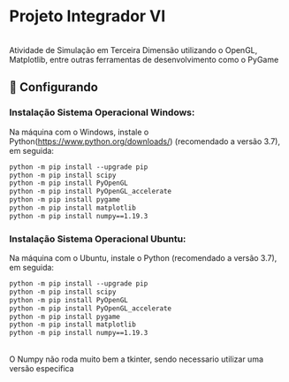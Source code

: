 # Projeto Integrador VI
<br>Atividade de Simulação em Terceira Dimensão utilizando o OpenGL, Matplotlib, entre outras ferramentas de desenvolvimento como o PyGame
<br>
## :hammer: Configurando
### Instalação Sistema Operacional Windows:
Na máquina com o Windows, instale o Python(https://www.python.org/downloads/) (recomendado a versão 3.7), em seguida:
```xml
python -m pip install --upgrade pip
python -m pip install scipy
python -m pip install PyOpenGL
python -m pip install PyOpenGL_accelerate
python -m pip install pygame
python -m pip install matplotlib
python -m pip install numpy==1.19.3
```
### Instalação Sistema Operacional Ubuntu:
Na máquina com o Ubuntu, instale o Python (recomendado a versão 3.7), em seguida:
```xml
python -m pip install --upgrade pip
python -m pip install scipy
python -m pip install PyOpenGL
python -m pip install PyOpenGL_accelerate
python -m pip install pygame
python -m pip install matplotlib
python -m pip install numpy==1.19.3
```
<br>O Numpy não roda muito bem a tkinter, sendo necessario utilizar uma versão especifica
